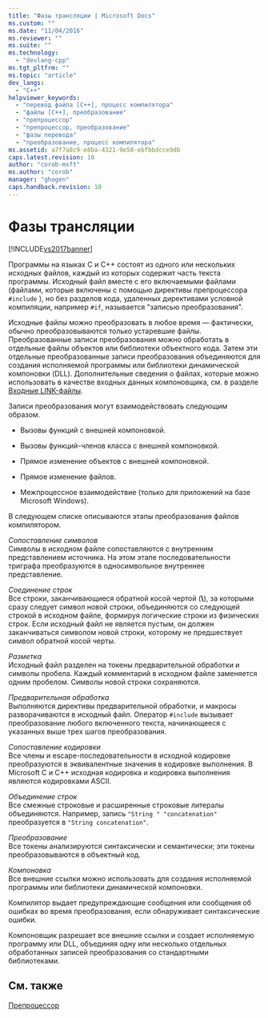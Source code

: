 ```yaml
---
title: "Фазы трансляции | Microsoft Docs"
ms.custom: ""
ms.date: "11/04/2016"
ms.reviewer: ""
ms.suite: ""
ms.technology: 
  - "devlang-cpp"
ms.tgt_pltfrm: ""
ms.topic: "article"
dev_langs: 
  - "C++"
helpviewer_keywords: 
  - "перевод файла [C++], процесс компилятора"
  - "файлы [C++], преобразование"
  - "препроцессор"
  - "препроцессор, преобразование"
  - "фазы перевода"
  - "преобразование, процесс компилятора"
ms.assetid: a7f7a8c9-e8ba-4321-9e50-ebfbbdcce9db
caps.latest.revision: 10
author: "corob-msft"
ms.author: "corob"
manager: "ghogen"
caps.handback.revision: 10
---
```

# Фазы трансляции
[!INCLUDE[vs2017banner](../assembler/inline/includes/vs2017banner.md)]

Программы на языках C и C\+\+ состоят из одного или нескольких исходных файлов, каждый из которых содержит часть текста программы.  Исходный файл вместе с его включаемыми файлами \(файлами, которые включены с помощью директивы препроцессора `#include` \), но без разделов кода, удаленных директивами условной компиляции, например `#if`, называется "записью преобразования".  
  
 Исходные файлы можно преобразовать в любое время — фактически, обычно преобразовываются только устаревшие файлы.  Преобразованные записи преобразования можно обработать в отдельные файлы объектов или библиотеки объектного кода.  Затем эти отдельные преобразованные записи преобразования объединяются для создания исполняемой программы или библиотеки динамической компоновки \(DLL\).  Дополнительные сведения о файлах, которые можно использовать в качестве входных данных компоновщика, см. в разделе [Входные LINK\-файлы](../build/reference/link-input-files.md).  
  
 Записи преобразования могут взаимодействовать следующим образом.  
  
-   Вызовы функций с внешней компоновкой.  
  
-   Вызовы функций\-членов класса с внешней компоновкой.  
  
-   Прямое изменение объектов с внешней компоновкой.  
  
-   Прямое изменение файлов.  
  
-   Межпроцессное взаимодействие \(только для приложений на базе Microsoft Windows\).  
  
 В следующем списке описываются этапы преобразования файлов компилятором.  
  
 *Сопоставление символов*  
 Символы в исходном файле сопоставляются с внутренним представлением источника.  На этом этапе последовательности триграфа преобразуются в односимвольное внутреннее представление.  
  
 *Соединение строк*  
 Все строки, заканчивающиеся обратной косой чертой \(**\\**\), за которыми сразу следует символ новой строки, объединяются со следующей строкой в исходном файле, формируя логические строки из физических строк.  Если исходный файл не является пустым, он должен заканчиваться символом новой строки, которому не предшествует символ обратной косой черты.  
  
 *Разметка*  
 Исходный файл разделен на токены предварительной обработки и символы пробела.  Каждый комментарий в исходном файле заменяется одним пробелом.  Символы новой строки сохраняются.  
  
 *Предварительная обработка*  
 Выполняются директивы предварительной обработки, и макросы разворачиваются в исходный файл.  Оператор `#include` вызывает преобразование любого включенного текста, начинающееся с указанных выше трех шагов преобразования.  
  
 *Сопоставление кодировки*  
 Все члены и escape\-последовательности в исходной кодировке преобразуются в эквивалентные значения в кодировке выполнения.  В Microsoft C и C\+\+ исходная кодировка и кодировка выполнения являются кодировками ASCII.  
  
 *Объединение строк*  
 Все смежные строковые и расширенные строковые литералы объединяются.  Например, запись `"String " "concatenation"` преобразуется в `"String concatenation"`.  
  
 *Преобразование*  
 Все токены анализируются синтаксически и семантически; эти токены преобразовываются в объектный код.  
  
 *Компоновка*  
 Все внешние ссылки можно использовать для создания исполняемой программы или библиотеки динамической компоновки.  
  
 Компилятор выдает предупреждающие сообщения или сообщения об ошибках во время преобразования, если обнаруживает синтаксические ошибки.  
  
 Компоновщик разрешает все внешние ссылки и создает исполняемую программу или DLL, объединяя одну или несколько отдельных обработанных записей преобразования со стандартными библиотеками.  
  
## См. также  
 [Препроцессор](../preprocessor/preprocessor.md)